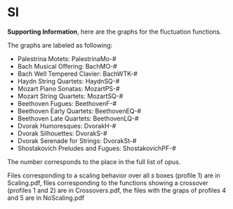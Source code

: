 # SI
**Supporting Information**, here are the graphs for the fluctuation functions.

The graphs are labeled as following:

* Palestrina Motets: PalestrinaMo-#
* Bach Musical Offering: BachMO-#
* Bach Well Tempered Clavier: BachWTK-#
* Haydn String Quartets: HaydnSQ-#
* Mozart Piano Sonatas: MozartPS-#
* Mozart String Quartets: MozartSQ-#
* Beethoven Fugues: BeethovenF-#
* Beethoven Early Quartets: BeethovenEQ-#
* Beethoven Late Quartets: BeethovenLQ-#
* Dvorak Humoresques: DvorakH-#
* Dvorak Silhouettes: DvorakS-#
* Dvorak Serenade for Strings: DvorakSt-#
* Shostakovich Preludes and Fugues: ShostakovichPF-#

The number corresponds to the place in the full list of opus. 

Files corresponding to a scaling behavior over all *s* boxes (profile 1) are in Scaling.pdf, files corresponding to the functions showing a crossover (profiles 1 and 2) are in Crossovers.pdf, the files with the graps of profiles 4 and 5 are in NoScaling.pdf
